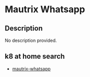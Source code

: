 # Mautrix Whatsapp

## Description

No description provided.

## k8 at home search

- [mautrix-whatsapp](https://nanne.dev/k8s-at-home-search/#/mautrix-whatsapp)
